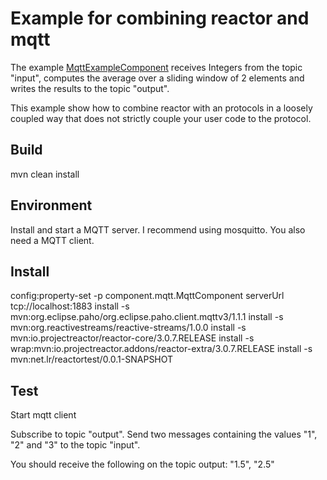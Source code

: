 # Example for combining reactor and mqtt

The example [MqttExampleComponent](src/main/java/reactortest/MqttExampleComponent.java) receives Integers from the topic "input",
computes the average over a sliding window of 2 elements and writes the results to the topic "output".

This example show how to combine reactor with an protocols in a loosely coupled way that does not strictly couple your user code to the protocol.

## Build

mvn clean install

## Environment

Install and start a MQTT server. I recommend using mosquitto.
You also need a MQTT client.

## Install

config:property-set -p component.mqtt.MqttComponent serverUrl tcp://localhost:1883
install -s mvn:org.eclipse.paho/org.eclipse.paho.client.mqttv3/1.1.1
install -s mvn:org.reactivestreams/reactive-streams/1.0.0
install -s mvn:io.projectreactor/reactor-core/3.0.7.RELEASE
install -s wrap:mvn:io.projectreactor.addons/reactor-extra/3.0.7.RELEASE
install -s mvn:net.lr/reactortest/0.0.1-SNAPSHOT

## Test

Start mqtt client

Subscribe to topic "output". 
Send two messages containing the values "1", "2" and "3" to the topic "input".

You should receive the following on the topic output: "1.5", "2.5"


